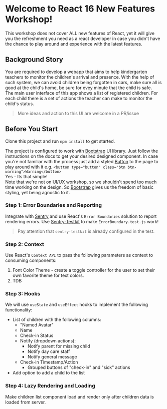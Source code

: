 # Welcome to React 16 New Features Workshop!

This workshop does not cover ALL new features of React, yet it will give you the refreshment you need as a react developer in case you didn't have the chance to play around and experience with the latest features.<br>

## Background Story
You are required to develop a webapp that aims to help kindergarten teachers to monitor the children's arrival and presence.
With the help of such system, we can avoid children being forgotten in cars, make sure all is good at the child's home, be sure for evey minute that the child is safe.<br>
The main user interface of this app shows a list of registered children.
For each child there is a set of actions the teacher can make to monitor the child's status.

> More ideas and action to this UI are welcome in a PR/issue

## Before You Start
Clone this project and run `npm install` to get started.

The project is configured to work with [Bootstrap](https://getbootstrap.com/docs/4.3/components/) UI library. Just follow the instructions on the docs to get your desired designed component.
In case you're not familiar with the process just add a styled [Button](https://getbootstrap.com/docs/4.3/components/buttons/#examples) to the page to play around with it e.g. `<button type="button" class="btn btn-warning">Warning</button>` <br>
Yes - Its that simple!<br>
Note that we're not on UI/UX workshop, so we shouldn't spend too much time working on the design. So [Bootstrap](https://getbootstrap.com/docs/4.3/components/) gives us the freedom of basic styling, yet being agnostic to it.

### Step 1: Error Boundaries and Reporting
Integrate with [Sentry](https://sentry.io) and use React's `Error Boundaries` solution to report rendering errors.
Use [Sentry-Testkit](https://zivl.github.io/sentry-testkit/#/) to make `ErrorBoundary.test.js` work!
> Pay attention that `sentry-testkit` is already configured in the test.


### Step 2: Context
Use React's `Context API` to pass the following parameters as context to consuming components:
1. Font Color Theme - create a toggle controller for the user to set their own favorite theme for text colors.
2. TDB


### Step 3: Hooks
We will use `useState` and `useEffect` hooks to implement the following functionality:
* List of children with the following columns:
  * "Named Avatar"
  * Name
  * Check-in Status
  * Notify (dropdown actions):
    * Notify parent for missing child
    * Notify day care staff
    * Notify general message
  * Check-in Timestamp/Action
    * Grouped buttons of "check-in" and "sick" actions
* Add option to add a child to the list

### Step 4: Lazy Rendering and Loading
Make children list component load and render only after children data is loaded from server.
